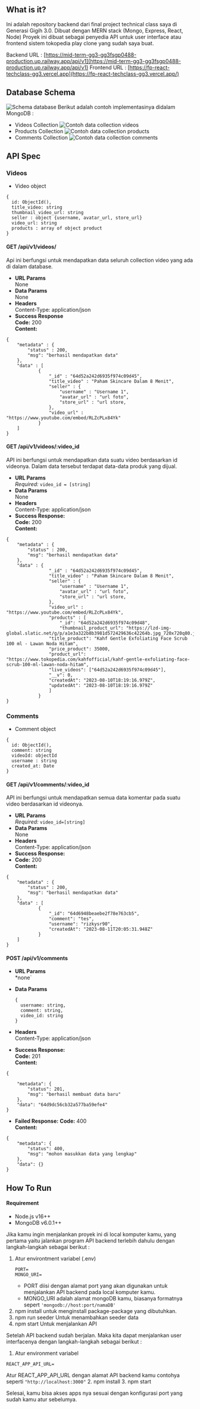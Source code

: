 ## What is it?

Ini adalah repository backend dari final project technical class saya di Generasi Gigih 3.0. Dibuat dengan MERN stack (Mongo, Express, React, Node) Proyek ini dibuat sebagai penyedia API untuk user interface atau frontend sistem tokopedia play clone yang sudah saya buat.

Backend URL : [https://mid-term-gg3-gg3fsgp0488-production.up.railway.app/api/v1](https://mid-term-gg3-gg3fsgp0488-production.up.railway.app/api/v1)
Frontend URL : [https://fp-react-techclass-gg3.vercel.app](https://fp-react-techclass-gg3.vercel.app/)

## Database Schema

![Schema database](https://ik.imagekit.io/rizkysr90/kakakak_ziV1WYuYI.jpg)
Berikut adalah contoh implementasinya didalam MongoDB :

- Videos Collection
  ![Contoh data collection videos](https://ik.imagekit.io/rizkysr90/Screenshot%20%28773ssss%29__vXEnq14q.jpg)
- Products Collection
  ![Contoh data collection products](https://ik.imagekit.io/rizkysr90/Screenshot%20%28774%29_ZHLPFI8NL.png?updatedAt=1691996586631)
- Comments Collection
  ![Contoh data collection comments](https://ik.imagekit.io/rizkysr90/Screenshot%20%28775%29_edWi9HQfw.png)

## API Spec

### Videos

- Video object

```
{
  id: ObjectId(),
  title_video: string
  thumbnail_video_url: string
  seller : object {username, avatar_url, store_url}
  video_url: string
  products : array of object product
}
```

#### GET /api/v1/videos/

Api ini berfungsi untuk mendapatkan data seluruh collection video yang ada di dalam database.

- **URL Params**  
   None
- **Data Params**  
  None
- **Headers**  
  Content-Type: application/json
- **Success Response**  
  **Code:** 200  
  **Content:**

```
{
	"metadata" : {
		"status" : 200,
		"msg": "berhasil mendapatkan data"
	},
	"data" : [
			{
				"_id" : "64d52a242d6935f974c09d45",
				"title_video" : "Paham Skincare Dalam 8 Menit",
				"seller" : {
					"username" : "Username 1",
					"avatar_url" : "url foto",
					"store_url" : "url store,
				},
				"video_url" : "https://www.youtube.com/embed/RLZcPLx84Yk"
			}
	]
}
```

#### GET /api/v1/videos/:video_id

API ini berfungsi untuk mendapatkan data suatu video berdasarkan id videonya. Dalam data tersebut terdapat data-data produk yang dijual.

- **URL Params**  
  _Required:_ `video_id = [string]`
- **Data Params**  
  None
- **Headers**  
  Content-Type: application/json
- **Success Response:**  
  **Code:** 200  
   **Content:**

```
{
	"metadata" : {
		"status" : 200,
		"msg": "berhasil mendapatkan data"
	},
	"data" : {
				"_id" : "64d52a242d6935f974c09d45",
				"title_video" : "Paham Skincare Dalam 8 Menit",
				"seller" : {
					"username" : "Username 1",
					"avatar_url" : "url foto",
					"store_url" : "url store,
				},
				"video_url" : "https://www.youtube.com/embed/RLZcPLx84Yk",
				"products" : [
					"_id": "64d52a242d6935f974c09d48",
					"thumbnail_product_url": "https://lzd-img-global.slatic.net/g/p/a1e3a322b8b3981d572429636c42264b.jpg_720x720q80.jpg",
				"title_product": "Kahf Gentle Exfoliating Face Scrub 100 ml - Lawan Noda Hitam",
				"price_product": 35000,
				"product_url": "https://www.tokopedia.com/kahfofficial/kahf-gentle-exfoliating-face-scrub-100-ml-lawan-noda-hitam",
				"live_videos": ["64d52a242d6935f974c09d45"],
				"__v": 0,
				"createdAt": "2023-08-10T18:19:16.979Z",
				"updatedAt": "2023-08-10T18:19:16.979Z"
				]
			}
}
```

### Comments

- Comment object

```
{
  id: ObjectId(),
  comment: string
  videoId: objectId
  username : string
  created_at: Date
}
```

#### GET /api/v1/comments/:video_id

API ini berfungsi untuk mendapatkan semua data komentar pada suatu video berdasarkan id videonya.

- **URL Params**  
  _Required:_ `video_id=[string]`
- **Data Params**  
  None
- **Headers**  
  Content-Type: application/json
- **Success Response:**
- **Code:** 200  
  **Content:**

```
{
	"metadata" : {
		"status" : 200,
		"msg": "berhasil mendapatkan data"
	},
	"data" : [
			{
				"_id": "64d6948beaebe2f78e763cb5",
				"comment": "tes",
				"username": "rizkysr90",
				"createdAt": "2023-08-11T20:05:31.948Z"
			}
	]
}
```

#### POST /api/v1/comments

- **URL Params**  
  \*none`
- **Data Params**

  ```
  {
    username: string,
    comment: string,
    video_id: string
  }

  ```

- **Headers**  
  Content-Type: application/json
- **Success Response:**  
  **Code:** 201  
   **Content:**

```
{

	"metadata": {
		"status": 201,
		"msg": "berhasil membuat data baru"
	},
	"data": "64d9dc56cb32a577ba59efe4"
}

```

- **Failed Response:**
  **Code:** 400  
  **Content:**

```
{
	"metadata": {
		"status": 400,
		"msg": "mohon masukkan data yang lengkap"
	},
	"data": {}
}
```

## How To Run

#### Requirement

- Node.js v16++
- MongoDB v6.0.1++

Jika kamu ingin menjalankan proyek ini di local komputer kamu, yang pertama yaitu jalankan program API backend terlebih dahulu dengan langkah-langkah sebagai berikut :

1.  Atur environtment variabel (.env)
    ```
    PORT=
    MONGO_URI=
    ```
    - PORT diisi dengan alamat port yang akan digunakan untuk menjalankan API backend pada local komputer kamu.
    - MONGO_URI adalah alamat mongoDB kamu, biasanya formatnya sepert `'mongodb://host:port/namaDB'`
2.  npm install
    untuk menginstall package-package yang dibutuhkan.
3.  npm run seeder
    Untuk menambahkan seeder data
4.  npm start
    Untuk menjalankan API

Setelah API backend sudah berjalan. Maka kita dapat menjalankan user interfacenya dengan langkah-langkah sebagai berikut :

1. Atur environment variabel

```
REACT_APP_API_URL=
```

Atur REACT_APP_API_URL dengan alamat API backend kamu contohya seperti `"http://localhost:3000"` 2. npm install 3. npm start

Selesai, kamu bisa akses apps nya sesuai dengan konfigurasi port yang sudah kamu atur sebelumya.
